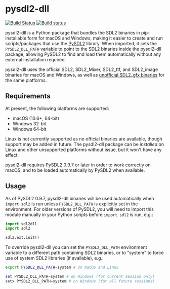 # pysdl2-dll

[![Build Status](https://travis-ci.org/a-hurst/pysdl2-dll.svg?branch=master)](https://travis-ci.org/a-hurst/pysdl2-dll)
[![Build status](https://ci.appveyor.com/api/projects/status/lnwpe9v50bne3afu?svg=true)](https://ci.appveyor.com/project/a-hurst/pysdl2-dll)

pysdl2-dll is a Python package that bundles the SDL2 binaries in pip-installable form for macOS and Windows, making it easier to create and run scripts/packages that use the [PySDL2](https://github.com/marcusva/py-sdl2) library. When imported, it sets the `PYSDL2_DLL_PATH` variable to point to the SDL2 binaries inside the pysdl2-dll package, allowing PySDL2 to find and load them automatically without any external installation required. 

pysdl2-dll uses the official SDL2, SDL2\_Mixer, SDL2\_ttf, and SDL2\_image binaries for macOS and Windows, as well as [unofficial SDL2\_gfx binaries](https://github.com/a-hurst/sdl2gfx-builds) for the same platforms.

## Requirements

At present, the following platforms are supported:

* macOS (10.6+, 64-bit)
* Windows 32-bit
* Windows 64-bit

Linux is not currently supported as no official binaries are available, though support may be added in future. The pysdl2-dll package can be *installed* on Linux and other unsupported platforms without issue, but it won't have any effect.

pysdl2-dll requires PySDL2 0.9.7 or later in order to work correctly on macOS, and to be loaded automatically by PySDL2 when available.

## Usage

As of PySDL2 0.9.7, pysdl2-dll binaries will be used automatically when `import sdl2` is run unless `PYSDL2_DLL_PATH` is explicitly set in the environment. For older versions of PySDL2, you will need to import this module manually in your Python scripts before `import sdl2` is run, e.g.:

```python
import sdl2dll
import sdl2

sdl2.ext.init()
```

To override pysdl2-dll you can set the `PYSDL2_DLL_PATH` environment variable to a different path containing SDL2 binaries, or to "system" to force use of system SDL2 libraries (if available), e.g.:

```bash
export PYSDL2_DLL_PATH=system # on macOS and Linux
```

```powershell
set PYSDL2_DLL_PATH=system # on Windows (for current session only)
setx PYSDL2_DLL_PATH=system # on Windows (for all future sessions)
```